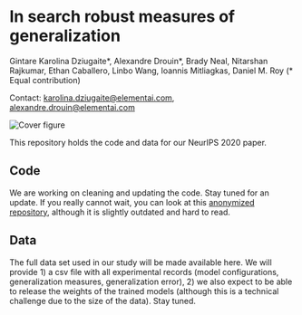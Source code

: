 # In search robust measures of generalization

Gintare Karolina Dziugaite\*, Alexandre Drouin\*, Brady Neal, Nitarshan Rajkumar, Ethan Caballero, Linbo Wang, Ioannis Mitliagkas, Daniel M. Roy
(\* Equal contribution)

Contact: karolina.dziugaite@elementai.com, alexandre.drouin@elementai.com

![Cover figure](https://github.com/nitarshan/robust-generalization-measures/raw/master/paper_graphic.png)

This repository holds the code and data for our NeurIPS 2020 paper.

## Code

We are working on cleaning and updating the code. Stay tuned for an update. If you really cannot wait, you can look at this [anonymized repository](https://github.com/nitarshan/banana-smoothie-recipe-1776), although it is slightly outdated and hard to read.


## Data

The full data set used in our study will be made available here. We will provide 1) a csv file with all experimental records (model configurations, generalization measures, generalization error), 2) we also expect to be able to release the weights of the trained models (although this is a technical challenge due to the size of the data). Stay tuned.

